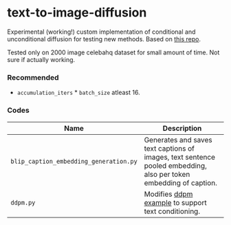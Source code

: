# text-to-image-diffusion
Experimental (working!) custom implementation of conditional and unconditional diffusion for testing new methods. Based on [this repo](https://github.com/quickgrid/pytorch-diffusion). 

Tested only on 2000 image celebahq dataset for small amount of time. Not sure if actually working.

### Recommended 
- `accumulation_iters` * `batch_size` atleast 16.

### Codes
| Name | Description |
| --- | --- |
| `blip_caption_embedding_generation.py` | Generates and saves text captions of images, text sentence pooled embedding, also per token embedding of caption. |
| `ddpm.py` | Modifies [ddpm example](https://github.com/quickgrid/pytorch-diffusion) to support text conditioning. |

